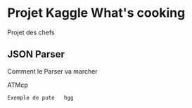 # Projet Kaggle What's cooking

Projet des chefs

## JSON Parser

Comment le Parser va marcher 

ATMcp
```
Exemple de pute   hgg
```
